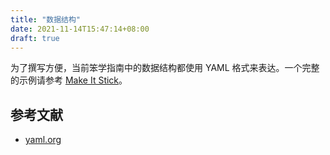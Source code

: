 ```yaml
---
title: "数据结构"
date: 2021-11-14T15:47:14+08:00
draft: true
---
```


为了撰写方便，当前笨学指南中的数据结构都使用 YAML 格式来表达。一个完整的示例请参考 [Make It Stick](https://github.com/ZhengHe-MD/nerds-data/blob/main/data/make-it-stick.yaml)。

## 参考文献

* [yaml.org](https://yaml.org/)

